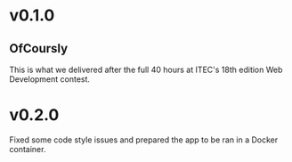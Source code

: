 # v0.1.0
## OfCoursly

This is what we delivered after the full 40 hours at ITEC's 18th edition Web Development contest.

# v0.2.0
Fixed some code style issues and prepared the app to be ran in a Docker container.

